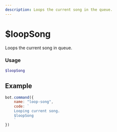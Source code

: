 ```yaml
---
description: Loops the current song in the queue.
---
```

# $loopSong

Loops the current song in queue.

### Usage
```php
$loopSong
```

## Example

```javascript
bot.command({
    name: "loop-song",
    code: `
    Looping current song.
    $loopSong
    `
})
```

